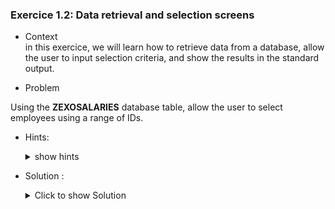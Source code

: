 
### Exercice 1.2: Data retrieval and selection screens

- Context \
in this exercice, we will learn how to retrieve data from a database, allow the user to input selection criteria, and show the results in the standard output.
 
- Problem  

Using the **ZEXOSALARIES** database table, allow the user to select employees using a range of IDs.

- Hints:
  <details>
  <summary> show hints </summary>

  - Use the transaction SE11 to find out the structure of the ZEXOSALARIES table and its corresponding fields

  - Use the transaction SE16n to view the contents of the ZEXOSALARIES table

  - Declare the necessary data fields to fetch the rows of the ZEXOSALARIES table

  - Use SELECTION-SCREEN to allow the user to input search parametres
  </details>
  

- Solution :
  <details>
    <summary>Click to show Solution</summary>

  The first step is to understand the structure of the ZEXOSALARIES table. We can use the SE11 transaction to achieve this.

  ![Structure](https://github.com/Fabeure/ABAP-Initiation/blob/main/Images/Structure.png?raw=true)

  As you can see, the ZEXOSALARIES table is comprised of multiple fields each of which has its own data type. 

  We can now declare the correponding data types that will allows us to fetch the data from the database table into our program and write the result to the standard output.
  ```abap
  "use a DATA clause to declare data.
  DATA :   s_idsal TYPE ZEXOSALARIES-ID_SAL
           IT_SALARIES TYPE TABLE OF ZEXOSALARIES,
           WA_SALARIES TYPE ZEXOSALARIES.



  " we can select all entries from the ZEXOSALARIES table using the selection parametre S_IDSAL into our internal table IT_SALARIES
  Select *
  from ZEXOSALARIES
  into table IT_SALARIES
  where ID_SAL in S_IDSAL.



  " now we can loop over our internal table row by row and write the output to the standard output.
  LOOP AT IT_SALARIES into WA_SALARIES.
    WRITE WA_SALARIES-ID_SAL.
    WRITE WA_SALARIES-NOM_SALARIES.
    WRITE /. "breakline to make result more readable
  ENDLOOP.

  ```
  Internal tables are basically a temporary local storage of your database table that exist only during runtime (when executing your program). These internal tables are used to fetch data from the database into your program so you can manipulate that data.

  Working areas are like the "rows" of an internal table. 

  For more information on Data declarations, refer to:
    - [ABAP Cheat Sheet - Internal Tables](https://github.com/SAP-samples/abap-cheat-sheets/blob/main/01_Internal_Tables.md)
    - [ABAP Cheat Sheet](https://github.com/SAP-samples/abap-cheat-sheets/blob/main/02_Structures.md)



  At this point, our program wont give us any results since we havent set our selection parametre S_IDSAL yet.

  to do this, lets use a selection screen

  A selection screen is a screen where the user can input parametres that will be used in the rest of the program.

  ```abap
  DATA :   s_idsal TYPE ZEXOSALARIES-ID_SAL
           IT_SALARIES TYPE TABLE OF ZEXOSALARIES,
           WA_SALARIES TYPE ZEXOSALARIES.

  SELECT-OPTIONS :
     s_id for s_idsal.

  Select *
  from ZEXOSALARIES
  into table IT_SALARIES
  where ID_SAL in S_IDSAL.

  

  LOOP AT IT_SALARIES into WA_SALARIES.
    WRITE WA_SALARIES-ID_SAL.
    WRITE WA_SALARIES-NOM_SALARIES.
    WRITE /. "breakline to make result more readable
  ENDLOOP.

  ```

  ![Selection-Screen](https://github.com/Fabeure/ABAP-Initiation/blob/main/Images/Selection_Screen.png?raw=true)

   input no parametres will select all entries in the database table.


  ![Selection-Result](https://github.com/Fabeure/ABAP-Initiation/blob/main/Images/Selection_Result.png?raw=true)

  
  Let's now make our selection screen look a little better by changing the display name of our selection variable 

  We can do this by adding a TEXT SYMBOL 

  ![Goto](https://github.com/Fabeure/ABAP-Initiation/blob/main/Images/Goto.png?raw=true)

  ![Text-Symbol](https://github.com/Fabeure/ABAP-Initiation/blob/main/Images/Text_Symbol.png?raw=true)

  When using the selection screen again, this is now the result

  ![Text-Symbol-Result](https://github.com/Fabeure/ABAP-Initiation/blob/main/Images/Text_Symbol_Result.png?raw=true)


  lets modify our code to add a few more selection parameters:

  ```ABAP
   DATA : s_idsal TYPE ZEXOSALARIES-ID_SAL,
          s_nomsal TYPE ZEXOSALARIES-NOM_SALARIES,
          s_prenomsal TYPE ZEXOSALARIES-PRENOM_SALARIES,
          s_datnaissancesal TYPE ZEXOSALARIES-DATE_DE_NAISSANCE,
          IT_SALARIES TYPE TABLE OF ZEXOSALARIES,
          WA_SALARIES TYPE ZEXOSALARIES.

  SELECT-OPTIONS :
     s_id for s_idsal,
     s_nom for s_nomsal NO INTERVALS,
     s_prenom for s_prenomsal NO INTERVALS,
     s_dat for s_datnaissancesal.


  Select *
  from ZEXOSALARIES
  into table IT_SALARIES
  where ID_SAL IN S_ID
  AND NOM_SALARIES IN S_NOM
  AND PRENOM_SALARIES IN S_PRENOM
  AND DATE_DE_NAISSANCE IN S_DAT.

  

  LOOP AT IT_SALARIES into WA_SALARIES.
    WRITE WA_SALARIES-ID_SAL.
    WRITE WA_SALARIES-NOM_SALARIES.
    WRITE /. "breakline to make result more readable
  ENDLOOP.
 

  ```
  ![Selection-Screen-Updated](https://github.com/Fabeure/ABAP-Initiation/blob/main/Images/Selection_Screen_Updated.png?raw=true)


  </details>